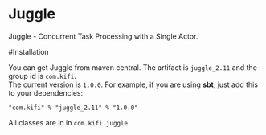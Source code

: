 # Juggle 

Juggle - Concurrent Task Processing with a Single Actor.

#Installation

You can get Juggle from maven central. The artifact is `juggle_2.11` and the group id is `com.kifi`.  
The current version is `1.0.0`. For example, if you are using __sbt__, just add this to your dependencies:

```
"com.kifi" % "juggle_2.11" % "1.0.0"
```

All classes are in in `com.kifi.juggle`.
